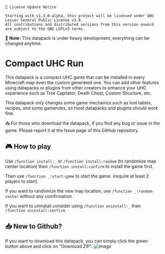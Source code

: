 ```
📌 License Update Notice

Starting with v1.3.0-alpha, this project will be licensed under GNU Lesser General Public License v3.0.
All contributions and distributed versions from this version onward are subject to the GNU LGPLv3 terms.
```

📄 **Note:** This datapack is under heavy development, everything can be changed anytime.

# Compact UHC Run

This datapack is a compact UHC game that can be installed in every Minecraft map even the custom generated one. 
You can add other features using datapacks or plugins from other creators to enhance your UHC experience such as Tree Capitator, Death Chest, Custom Structure, etc. 

This datapack only changes some game mechanics such as loot tables, recipes, and some gamerules, so most datapacks and plugins should work fine.

📥 For those who download the datapack, if you find any bug or issue in the game. Please report it at the Issue page of this GitHub repository.

## 🎮 How to play

Use `/function install:_` or `/function install:random` (to randomize map center location) then `/function install:confirm` to install the game first.

Then use `/function _:start-game` to start the game. (require at least 2 players to start)

If you want to randomize the new map location, use `/function _:random-center` without any comfirmation.

If you want to uninstall consider using `/function uninstall:_` then `/function uninstall:confirm`

## 📥 New to Github?

If you want to download this datapack, you can simply click the green button above and click on "Download ZIP".
![image](https://github.com/CrazyWichGG/Compact-UHC-Run/assets/88188545/051938ad-1523-477a-88fe-c8c935a255d4)
